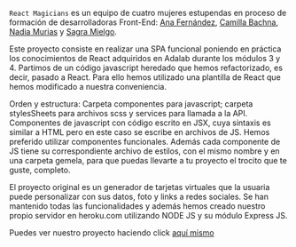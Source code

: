 `React Magicians` es un equipo de cuatro mujeres estupendas en proceso de formación de desarrolladoras Front-End: [Ana Fernández](https://github.com/Anafruiz), [Camilla Bachna](https://github.com/camilla-bachna), [Nadia Murias](https://github.com/Nadia3584) y [Sagra Mielgo](https://github.com/Sagramielgo).

Este proyecto consiste en realizar una SPA funcional poniendo en práctica los conocimientos de React adquiridos en Adalab durante los módulos 3 y 4.
Partimos de un código javascript heredado que hemos refactorizado, es decir, pasado a React.
Para ello hemos utilizado una plantilla de React que hemos modificado a nuestra conveniencia.

Orden y estructura: Carpeta componentes para javascript; carpeta stylesSheets para archivos scss y services para llamada a la API. Componentes de javascript con código escrito en JSX, cuya sintaxis es similar a HTML pero en este caso se escribe en archivos de JS. Hemos preferido utilizar componentes funcionales.
Además cada componente de JS tiene su correspondiente archivo de estilos, con el mismo nombre y en una carpeta gemela, para que puedas llevarte a tu proyecto el trocito que te guste, completo.

El proyecto original es un generador de tarjetas virtuales que la usuaria puede personalizar con sus datos, foto y links a redes sociales. Se han mantenido todas las funcionalidades y además hemos creado nuestro propio servidor en heroku.com utilizando NODE JS y su módulo Express JS.

Puedes ver nuestro proyecto haciendo click [aquí mismo](https://awesome-profile-cards-magician.herokuapp.com/)
